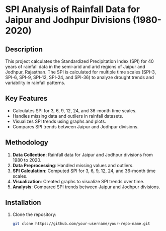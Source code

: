 # SPI Analysis of Rainfall Data for Jaipur and Jodhpur Divisions (1980-2020)

## Description
This project calculates the Standardized Precipitation Index (SPI) for 40 years of rainfall data in the semi-arid and arid regions of Jaipur and Jodhpur, Rajasthan. The SPI is calculated for multiple time scales (SPI-3, SPI-6, SPI-9, SPI-12, SPI-24, and SPI-36) to analyze drought trends and variability in rainfall patterns.

## Key Features
- Calculates SPI for 3, 6, 9, 12, 24, and 36-month time scales.
- Handles missing data and outliers in rainfall datasets.
- Visualizes SPI trends using graphs and plots.
- Compares SPI trends between Jaipur and Jodhpur divisions.

## Methodology
1. **Data Collection**: Rainfall data for Jaipur and Jodhpur divisions from 1980 to 2020.
2. **Data Preprocessing**: Handled missing values and outliers.
3. **SPI Calculation**: Computed SPI for 3, 6, 9, 12, 24, and 36-month time scales.
4. **Visualization**: Created graphs to visualize SPI trends over time.
5. **Analysis**: Compared SPI trends between Jaipur and Jodhpur divisions.

## Installation
1. Clone the repository:
   ```bash
   git clone https://github.com/your-username/your-repo-name.git
